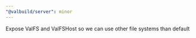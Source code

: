 ```yaml
---
"@valbuild/server": minor
---
```


Expose ValFS and ValFSHost so we can use other file systems than default
